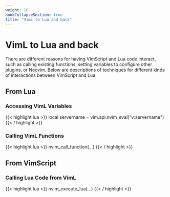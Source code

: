 ```yaml
---
weight: 10
bookCollapseSection: true
title: "VimL to Lua and back"
---
```


# VimL to Lua and back

There are different reasons for having VimScript and Lua code interact, such as
calling existing functions, setting variables to configure other plugins, or
Neovim. Below are descriptions of techniques for different kinds of
interactions between VimScript and Lua.

## From Lua

### Accessing VimL Variables

{{< highlight lua >}}
local servername = vim.api.nvim_eval("v:servername")
{{< / highlight >}}

### Calling VimL Functions

{{< highlight lua >}}
nvim_call_function(...)
{{< / highlight >}}

## From VimScript

### Calling Lua Code from VimL

{{< highlight lua >}}
nvim_execute_lua(...)
{{< / highlight >}}


